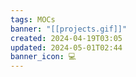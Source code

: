 ```yaml
---
tags: MOCs
banner: "[[projects.gif]]"
created: 2024-04-19T03:05
updated: 2024-05-01T02:44
banner_icon: 💻
---
```

```folder-index-content
```